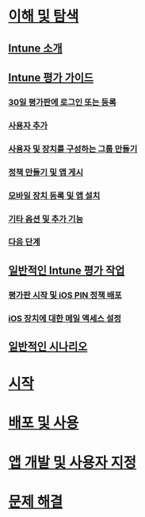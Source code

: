 # [이해 및 탐색](introduction-to-microsoft-intune.md)
## [Intune 소개](introduction-to-microsoft-intune.md)
## [Intune 평가 가이드](get-started-with-a-30-day-trial-of-microsoft-intune.md)
### [30일 평가판에 로그인 또는 등록](get-started-with-a-30-day-trial-of-microsoft-intune-step-1.md)
### [사용자 추가](get-started-with-a-30-day-trial-of-microsoft-intune-step-2.md)
### [사용자 및 장치를 구성하는 그룹 만들기](get-started-with-a-30-day-trial-of-microsoft-intune-step-3.md)
### [정책 만들기 및 앱 게시](get-started-with-a-30-day-trial-of-microsoft-intune-step-4.md)
### [모바일 장치 등록 및 앱 설치](get-started-with-a-30-day-trial-of-microsoft-intune-step-5.md)
### [기타 옵션 및 추가 기능](get-started-with-a-30-day-trial-of-microsoft-intune-step-6.md)
### [다음 단계](get-started-with-a-30-day-trial-of-microsoft-intune-step-7.md)
## [일반적인 Intune 평가 작업](common-microsoft-intune-evaluation-tasks.md)
### [평가판 시작 및 iOS PIN 정책 배포](start-a-microsoft-intune-trial-and-deploy-ios-pin-policy.md)
### [iOS 장치에 대한 메일 액세스 설정](set-up-email-access-for-ios-devices-using-microsoft-intune.md)
## [일반적인 시나리오](common-ways-to-use-intune.md)

<!--- ## [Intune FAQ](frequently-asked-questions-for-microsoft-intune.md)--->

# [시작](/intune/get-started/what-to-know-before-you-start-microsoft-intune)
<!-- # [Plan and Design](/intune/plan-design/ways-to-do-enterprise-mobility) -->
# [배포 및 사용](/intune/deploy-use/overview-of-device-and-app-lifecycles-in-microsoft-intune)
# [앱 개발 및 사용자 지정](/intune/develop/intune-app-sdk)
# [문제 해결](/intune/troubleshoot/how-to-get-support-for-microsoft-intune)


<!--HONumber=May16_HO2-->


